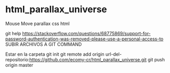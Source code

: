 # html_parallax_universe
Mouse Move parallax css html

git help
https://stackoverflow.com/questions/68775869/support-for-password-authentication-was-removed-please-use-a-personal-access-to
SUBIR ARCHIVOS A GIT COMMAND

Estar en la carpeta
git init
git remote add origin url-del-repositorio:https://github.com/ecomy-cr/html_parallax_universe.git
git push origin master
